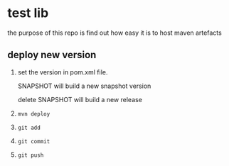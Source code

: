 # test lib
the purpose of this repo is find out how easy it is to host maven artefacts

## deploy new version
1. set the version in pom.xml file.

    SNAPSHOT will build a new snapshot version

    delete SNAPSHOT will build a new release
1. `mvn deploy`
1. `git add`
1. `git commit`
1. `git push`
